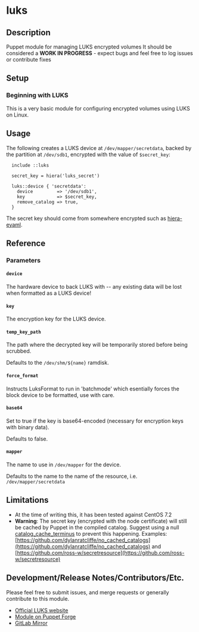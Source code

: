 # luks

## Description

Puppet module for managing LUKS encrypted volumes
It should be considered a **WORK IN PROGRESS** - expect bugs and feel free to log issues or contribute fixes

## Setup

### Beginning with LUKS

This is a very basic module for configuring encrypted volumes using LUKS on Linux.

## Usage

The following creates a LUKS device at `/dev/mapper/secretdata`, backed by
the partition at `/dev/sdb1`, encrypted with the value of `$secret_key`:

```puppet
  include ::luks

  secret_key = hiera('luks_secret')

  luks::device { 'secretdata':
    device         => '/dev/sdb1',
    key            => $secret_key,
    remove_catalog => true,
  }
```

The secret key should come from somewhere encrypted such as [hiera-eyaml](https://github.com/voxpupuli/hiera-eyaml).

## Reference

### Parameters

#### `device`
 The hardware device to back LUKS with -- any existing data will be
 lost when formatted as a LUKS device!

#### `key`
 The encryption key for the LUKS device.

#### `temp_key_path`
 The path where the decrypted key will be temporarily stored before being scrubbed.
 
 Defaults to the `/dev/shm/${name}` ramdisk.
 
#### `force_format`
 Instructs LuksFormat to run in 'batchmode' which esentially forces the block device
 to be formatted, use with care.

#### `base64`
 Set to true if the key is base64-encoded (necessary for encryption keys
 with binary data).
 
 Defaults to false.

#### `mapper`
 The name to use in `/dev/mapper` for the device.
 
 Defaults to the name to the name of the resource, i.e. `/dev/mapper/secretdata`
 

## Limitations

- At the time of writing this, it has been tested against CentOS 7.2
- **Warning**: The secret key (encrypted with the node certificate) 
  will still be cached by Puppet in the compiled catalog. Suggest using a null
  [catalog_cache_terminus](https://docs.puppet.com/puppet/latest/configuration.html#catalogcacheterminus) to prevent this happening.
  Examples: [https://github.com/dylanratcliffe/no_cached_catalogs](https://github.com/dylanratcliffe/no_cached_catalogs) and
  [https://github.com/ross-w/secretresource](https://github.com/ross-w/secretresource)


## Development/Release Notes/Contributors/Etc.

Please feel free to submit issues, and merge requests or generally contribute to this module.

- [Official LUKS website](https://guardianproject.info/code/luks/)
- [Module on Puppet Forge](https://forge.puppet.com/sammcj/luks/readme)
- [GitLab Mirror](https://gitlab.com/sammcj/puppet-luks/tree/master)
